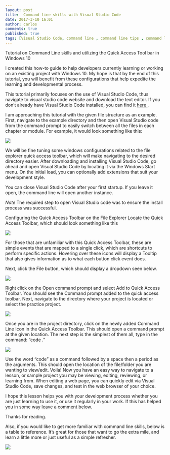 ```yaml
---
layout: post
title:  Command line skills with Visual Studio Code
date: 2017-3-10 16:01
author: carlos
comments: true
published: true
tags: [Visual Studio Code, command line , command line tips , command line Visual Studio Code, Getting started with visual studio code ]
---
```

Tutorial on Command Line skills and utilizing the Quick Access Tool bar in Windows 10

I created this how-to guide to help developers currently learning or working on an existing project with Windows 10. My hope is that by the end of this tutorial, you will benefit from these configurations that help expedite the learning and developmental process.

This tutorial primarily focuses on the use of Visual Studio Code, thus navigate to visual studio code website and download the text editor. If you don’t already have Visual Studio Code installed, you can find it  <a href=https://code.visualstudio.com/> here </a>. 

I am approaching this tutorial with the given file structure as an example.  First, navigate to the example directory and then open Visual Studio code from the command prompt to easily switch between all the files in each chapter or module. For example, it would look something like this:

<img src="{{ site.baseurl }}/images/2017-3-10/tutorialPic1.png"/>


We will be fine tuning some windows configurations related to the file explorer quick access toolbar, which will make navigating to the desired directory easier.
After downloading and installing Visual Studio Code, go ahead and open Visual Studio Code by locating it via the Windows Start menu. On the initial load, you can optionally add extensions that suit your development style.

You can close Visual Studio Code after your first startup. If you leave it open, the command line will open another instance.

*Note* The required step to open Visual Studio code was to ensure the install process was successful.


Configuring the Quick Access Toolbar on the File Explorer
Locate the Quick Access Toolbar, which should look something like this

<img src="{{ site.baseurl }}/images/2017-3-10/quickAccesstoolbarhighlight.png"/>

For those that are unfamiliar with this Quick Access Toolbar, these are simple events that are mapped to a single click, which are shortcuts to perform specific actions. Hovering over these icons will display a Tooltip that also gives information as to what each button click event does. 

Next, click the File button, which should display a dropdown seen below.

<img src="{{ site.baseurl }}/images/2017-3-10/commandhighlightFile.png"/>

Right click on the Open command prompt and select Add to Quick Access Toolbar. You should see the Command prompt added to the quick access toolbar. Next, navigate to the directory where your project is located or select the practice project.

<img src="{{ site.baseurl }}/images/2017-3-10/addQAT.png"/>

Once you are in the project directory, click on the newly added Command Line Icon in the Quick Access Toolbar. This should open a command prompt at the given location. The next step is the simplest of them all, type in the command: “code .”

<img src="{{ site.baseurl }}/images/2017-3-10/commandlinesample.png"/>

Use the word “code” as a command followed by a space then a period as the arguments. This should open the location of the file/folder you are wanting to view/edit. Voila!  Now you have an easy way to navigate to a lesson, or sample project you may be viewing, editing, reviewing, or learning from. When editing a web page, you can quickly edit via Visual Studio Code, save changes, and test in the web browser of your choice.

I hope this lesson helps you with your development process whether you are just learning to use it, or use it regularly in your work. If this has helped you in some way leave a comment below.

Thanks for reading.

Also, if you would like to get more familiar with command line skills, below is a table to reference. It’s great for those that want to go the extra mile, and learn a little more or just useful as a simple refresher.

<img src="{{ site.baseurl }}/images/2017-3-10/commandTable.png"/>
